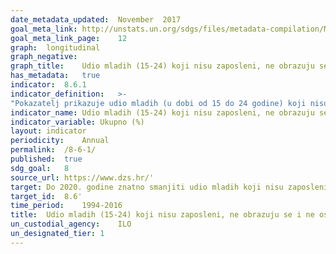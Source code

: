 ```yaml
---	
date_metadata_updated:	November  2017  
goal_meta_link:	http://unstats.un.org/sdgs/files/metadata-compilation/Metadata-Goal-8.pdf'
goal_meta_link_page:	12
graph:	longitudinal
graph_negative:	
graph_title:	Udio mladih (15-24) koji nisu zaposleni, ne obrazuju se i ne osposobljavaju se
has_metadata:	true
indicator:	8.6.1
indicator_definition:	>-
"Pokazatelj prikazuje udio mladih (u dobi od 15 do 24 godine) koji nisu zaposleni, ne obrazuju se i ne osposobljavaju (također poznat kao "NEET rate") Izvor: Eurostat"
indicator_name:	Udio mladih (15-24) koji nisu zaposleni, ne obrazuju se i ne osposobljavaju se
indicator_variable:	Ukupno (%)
layout:	indicator
periodicity:	Annual
permalink:	/8-6-1/
published:	true
sdg_goal:	8
source_url:	https://www.dzs.hr/'
target:	Do 2020. godine znatno smanjiti udio mladih koji nisu zaposleni, ne obrazuju se i ne osposobljavaju se
target_id:	8.6'
time_period:	1994-2016
title:	Udio mladih (15-24) koji nisu zaposleni, ne obrazuju se i ne osposobljavaju se
un_custodial_agency:	ILO
un_designated_tier:	1
---	
```

